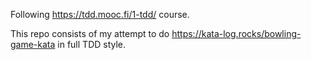 Following https://tdd.mooc.fi/1-tdd/ course. 

This repo consists of my attempt to do https://kata-log.rocks/bowling-game-kata in full TDD style.
